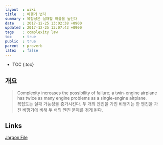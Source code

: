 ```yaml
---
layout  : wiki
title   : 비행기 법칙
summary : 복잡성은 실패할 확률을 높인다
date    : 2017-12-25 13:02:38 +0900
updated : 2017-12-25 13:07:43 +0900
tags    : complexity law
toc     : true
public  : true
parent  : proverb
latex   : false
---
```

* TOC
{:toc}

## 개요

> Complexity increases the possibility of failure; a twin-engine airplane has twice as many engine problems as a single-engine airplane.  
복잡도는 실패 가능성을 증가시킨다. 두 개의 엔진을 가진 비행기는 한 엔진을 가진 비행기에 비해 두 배의 엔진 문제를 겪게 된다.

## Links

[Jargon File](http://catb.org/jargon/html/A/airplane-rule.html )

